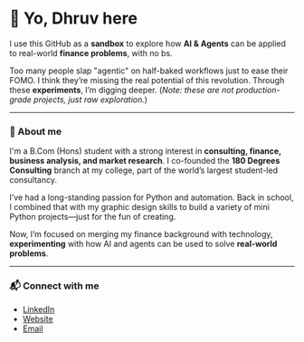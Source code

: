 # 👋 Yo, Dhruv here

I use this GitHub as a **sandbox** to explore how **AI & Agents** can be applied to real-world **finance problems**, with no bs.

Too many people slap "agentic" on half-baked workflows just to ease their FOMO. I think they’re missing the real potential of this revolution. Through these **experiments**, I’m digging deeper. (*Note: these are not production-grade projects, just raw exploration.*)

---

### 🚀 About me
I'm a B.Com (Hons) student with a strong interest in **consulting, finance, business analysis, and market research**. I co-founded the **180 Degrees Consulting** branch at my college, part of the world’s largest student-led consultancy.

I’ve had a long-standing passion for Python and automation. Back in school, I combined that with my graphic design skills to build a variety of mini Python projects—just for the fun of creating.

Now, I’m focused on merging my finance background with technology, **experimenting** with how AI and agents can be used to solve **real-world problems**.

---

### 📬 Connect with me
- [LinkedIn](https://www.linkedin.com/in/dhruv-gupta-12379b270/)
- [Website](https://dhruvxcode.github.io/)
- [Email](mailto:gdhruv1677@gmail.com)
